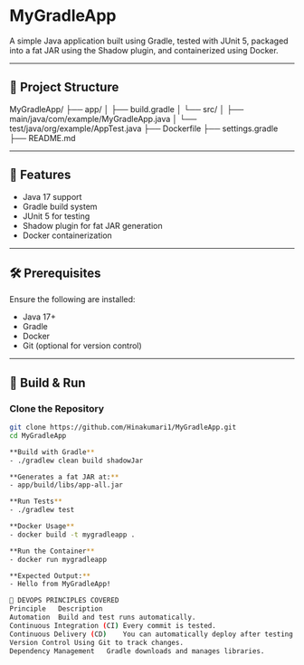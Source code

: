 # MyGradleApp

A simple Java application built using Gradle, tested with JUnit 5, packaged into a fat JAR using the Shadow plugin, and containerized using Docker.

---

## 📁 Project Structure

MyGradleApp/
├── app/
│ ├── build.gradle
│ └── src/
│ ├── main/java/com/example/MyGradleApp.java
│ └── test/java/org/example/AppTest.java
├── Dockerfile
├── settings.gradle
├── README.md


---

## 🚀 Features

- Java 17 support
- Gradle build system
- JUnit 5 for testing
- Shadow plugin for fat JAR generation
- Docker containerization

---

## 🛠️ Prerequisites

Ensure the following are installed:

- Java 17+
- Gradle
- Docker
- Git (optional for version control)

---

## 🔧 Build & Run

### Clone the Repository

```bash
git clone https://github.com/Hinakumari1/MyGradleApp.git
cd MyGradleApp

**Build with Gradle**
- ./gradlew clean build shadowJar

**Generates a fat JAR at:**
- app/build/libs/app-all.jar

**Run Tests**
- ./gradlew test

**Docker Usage**
- docker build -t mygradleapp .

**Run the Container**
- docker run mygradleapp

**Expected Output:**
- Hello from MyGradleApp!

📘 DEVOPS PRINCIPLES COVERED
Principle	Description
Automation	Build and test runs automatically.
Continuous Integration (CI)	Every commit is tested.
Continuous Delivery (CD)	You can automatically deploy after testing.
Version Control	Using Git to track changes.
Dependency Management	Gradle downloads and manages libraries.

